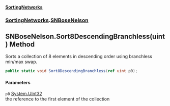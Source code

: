 #### [SortingNetworks](./index.md 'index')
### [SortingNetworks](./SortingNetworks.md 'SortingNetworks').[SNBoseNelson](./SortingNetworks-SNBoseNelson.md 'SortingNetworks.SNBoseNelson')
## SNBoseNelson.Sort8DescendingBranchless(uint) Method
Sorts a collection of 8 elements in descending order using branchless min/max swap.  
```csharp
public static void Sort8DescendingBranchless(ref uint p0);
```
#### Parameters
<a name='SortingNetworks-SNBoseNelson-Sort8DescendingBranchless(uint)-p0'></a>
`p0` [System.UInt32](https://docs.microsoft.com/en-us/dotnet/api/System.UInt32 'System.UInt32')  
the reference to the first element of the collection  
  
